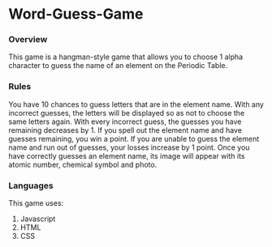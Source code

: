 # Word-Guess-Game

### Overview

This game is a hangman-style game that allows you to choose 1 alpha character to guess the name of an element on the Periodic Table. 

### Rules

You have 10 chances to guess letters that are in the element name. 
With any incorrect guesses, the letters will be displayed so as not to choose the same letters again. 
With every incorrect guess, the guesses you have remaining decreases by 1. 
If you spell out the element name and have guesses remaining, you win a point. 
If you are unable to guess the element name and run out of guesses, your losses increase by 1 point.
Once you have correctly guesses an element name, its image will appear with its atomic number, chemical symbol and photo. 

### Languages

This game uses:
1. Javascript 
2. HTML
3. CSS 

